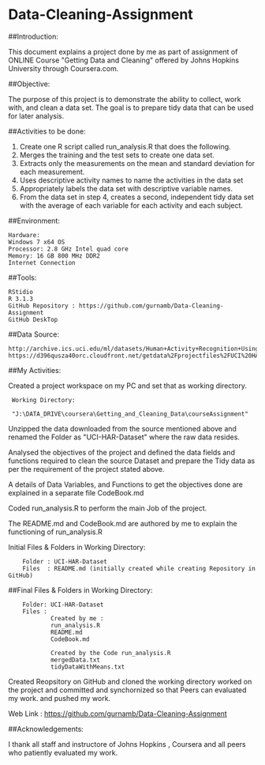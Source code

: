 # Data-Cleaning-Assignment

##Introduction:

This document explains a project done by me as part of assignment of ONLINE  Course "Getting Data and Cleaning" offered by Johns Hopkins University through Coursera.com.

##Objective:

The purpose of this project is to demonstrate the ability to collect, work with, and clean a data set. The goal is to prepare tidy data that can be used for later analysis.

##Activities to be done:

1. Create one R script called run_analysis.R that does the                                           following. 
2. Merges the training and the test sets to create one data set.
3. Extracts only the measurements on the mean and standard deviation for each measurement. 
4. Uses descriptive activity names to name the activities in the data set
5. Appropriately labels the data set with descriptive variable names. 
6. From the data set in step 4, creates a second, independent tidy data set with the average of each variable for each activity and each subject.

##Environment:

    Hardware: 
    Windows 7 x64 OS
    Processor: 2.8 GHz Intel quad core
    Memory: 16 GB 800 MHz DDR2
    Internet Connection
    
##Tools:

    RStidio 
    R 3.1.3
    GitHub Repository : https://github.com/gurnamb/Data-Cleaning-Assignment
    GitHub DeskTop
    
##Data Source:

    http://archive.ics.uci.edu/ml/datasets/Human+Activity+Recognition+Using+Smartphones 
    https://d396qusza40orc.cloudfront.net/getdata%2Fprojectfiles%2FUCI%20HAR%20Dataset.zip 
    
##My Activities:

Created a project workspace on my PC and set that as working directory.

     Working Directory:
     
     "J:\DATA_DRIVE\coursera\Getting_and_Cleaning_Data\courseAssignment"

Unzipped the data downloaded from the source mentioned above and renamed the Folder as "UCI-HAR-Dataset" where the raw data resides.

Analysed the objectives of the project and defined the data fields and functions required to clean the source Dataset and prepare the Tidy data as per the requirement of the project stated above.

A details of Data Variables, and Functions to get the objectives done are explained in a separate file CodeBook.md

Coded run_analysis.R to perform the main Job of the project.

The README.md and CodeBook.md are authored by me to explain the functioning of run_analysis.R

Initial Files & Folders in Working Directory:

        Folder : UCI-HAR-Dataset
        Files  : README.md (initially created while creating Repository in GitHub)
        
##Final Files & Folders in Working Directory:

        Folder: UCI-HAR-Dataset
        Files : 
                Created by me :
                run_analysis.R
                README.md
                CodeBook.md
                
                Created by the Code run_analysis.R 
                mergedData.txt
                tidyDataWithMeans.txt
                
Created Reopsitory on GitHub and cloned the working directory worked on the project and committed and synchornized so that Peers can evaluated my work. and pushed my work.

Web Link : https://github.com/gurnamb/Data-Cleaning-Assignment
                

##Acknowledgements:

I thank all staff and instructore of  Johns Hopkins ,  Coursera  and all peers who patiently evaluated my work.

